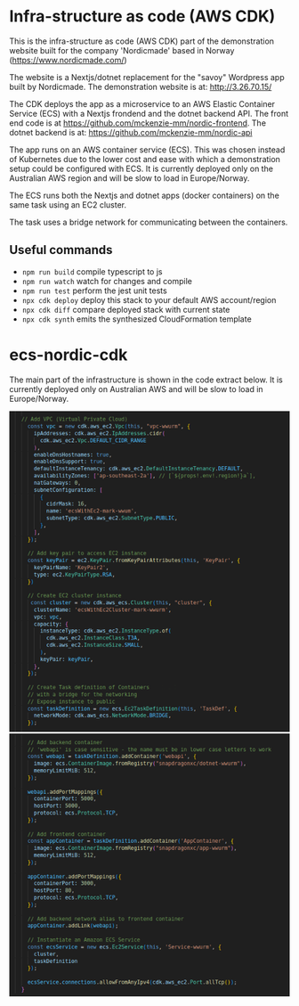 # Infra-structure as code (AWS CDK) 

This is the infra-structure as code (AWS CDK) part of the demonstration website built for the company 'Nordicmade' based in Norway (https://www.nordicmade.com/) 

The website is a Nextjs/dotnet replacement for the "savoy" Wordpress app built by Nordicmade. The demonstration website is at: http://3.26.70.15/

The CDK deploys the app as a microservice to an AWS Elastic Container Service (ECS) with a Nextjs frondend and the dotnet backend API.
The front end code is at https://github.com/mckenzie-mm/nordic-frontend. The dotnet backend is at: https://github.com/mckenzie-mm/nordic-api

The app runs on an AWS container service (ECS). This was chosen instead of Kubernetes due to the lower cost and ease with which a demonstration setup could be configured with ECS. It is currently deployed only on the Australian AWS region and will be slow to load in Europe/Norway. 

The ECS runs both the Nextjs and dotnet apps (docker containers) on the same task using an EC2 cluster.

The task uses a bridge network for communicating between the containers.

## Useful commands

* `npm run build`   compile typescript to js
* `npm run watch`   watch for changes and compile
* `npm run test`    perform the jest unit tests
* `npx cdk deploy`  deploy this stack to your default AWS account/region
* `npx cdk diff`    compare deployed stack with current state
* `npx cdk synth`   emits the synthesized CloudFormation template
# ecs-nordic-cdk

The main part of the infrastructure is shown in the code extract below. It is currently deployed only on Australian AWS and will be slow to load in Europe/Norway.

![alt text](https://github.com/mckenzie-mm/ecs-nordic-cdk/blob/main/images-readme/1.png)
![alt text](https://github.com/mckenzie-mm/ecs-nordic-cdk/blob/main/images-readme/2.png)
